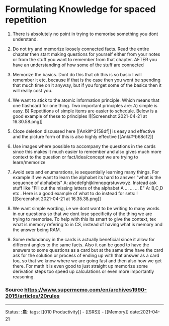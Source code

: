 
# Formulating Knowledge for spaced repetition

1. There is absolutely no point in trying to memorise something you dont
   understand. 

2. Do not try and memorize loosely connected facts. Read the entire chapter then
   start making questions for yourself either from your notes or from the stuff
   you want to remember from that chapter. AFTER you have an understanding of
   how some of the stuff are connected 

3. Memorize the basics. Dont do this that oh this is so basic I will remember it
   etc, because if that is the case then you wont be spending that much time on
   it anyway, but if you forget some of the basics then it will really cost you.

4. We want to stick to the atomic information principle. Which means that one
   flashcard for one thing. Two important principles are: A) simple is easy. B)
   Repetitions of simple items are easier to schedule. Below is a good example
   of these to principles ![[Screenshot 2021-04-21 at 16.30.58.png]]

5. Cloze deletion discussed here [[Anki#^2158df]] is easy and effective and the
   picture form of this is also highly effective [[Anki#^b68c12]]

6. Use images where possible to accompany the questions in the cards since this
   makes it much easier to remember and also gives much more context to the
   question or fact/idea/concept we are trying to learn/memorize

7. Avoid sets and enumarations, ie sequentially learning many things. For
   example if we want to learn the alphabet its hard to answer "what is the
   sequence of alphabets" A: abcdefghijklmnopqrstuvwxyz. Instead ask stuff like
   "Fill out the missing letters of the alphabet A ... ... ... E" A: B,C,D etc .
   Here is a good example of what to do instead for sets: ![[Screenshot
   2021-04-21 at 16.35.38.png]]


8. We want simple wording, i.e we dont want to be writing to many words in our
   questions so that we dont lose specificity of the thing we are trying to
   memorise. To help with this its smart to give the context, tex what is memory
   refering to in CS, instead of having what is memory and the answer being RAM.

9. Some redundancy in the cards is actually beneficial since it allow for
   different angles to the same facts. Also it can be good to have the answers
   to some questions as a card but at the same time have the card ask for the
   solution or process of ending up with that answer as a card too, so that we
   know where we are going fast and then also how we get there. For math it is
   even good to just straight up memorize some derivation steps too speed up
   calculations or even more importantly reasoning.


### Source https://www.supermemo.com/en/archives1990-2015/articles/20rules 

---
Status: :🏛: 
tags: [[010 Productivity]] - [[SRS]] - [[Memory]]
date:2021-04-21
